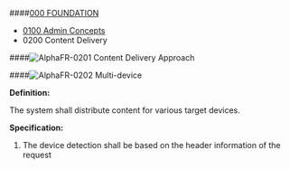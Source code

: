 ####[000 FOUNDATION](https://github.com/massiveart/sulu-docs/tree/master/system-requirements/000-foundation "000 FOUNDATION")

* [0100 Admin Concepts](https://github.com/massiveart/sulu-docs/tree/master/system-requirements/000-foundation/0100_admin-concepts.md "0100 Admin Concepts")
* 0200 Content Delivery

####![Alpha](https://raw.github.com/massiveart/sulu-docs/master/system-requirements/images/alpha.png)FR-0201 Content Delivery Approach

####![Alpha](https://raw.github.com/massiveart/sulu-docs/master/system-requirements/images/alpha.png)FR-0202 Multi-device

**Definition:**

The system shall distribute content for various target devices.

**Specification:**

1. The device detection shall be based on the header information of the request
